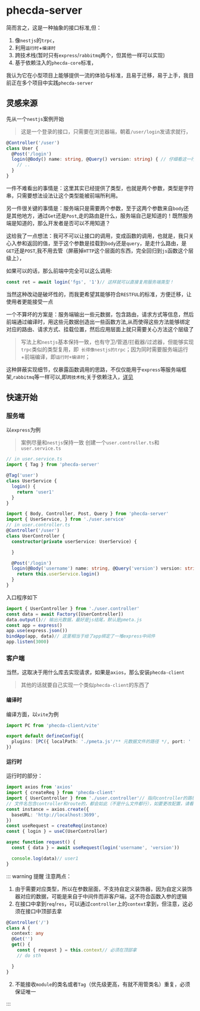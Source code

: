 # phecda-server
简而言之，这是一种抽象的接口标准,但：
1. 像`nestjs`的`trpc`，
2. 利用`运行时`+`编译时`
3. 跨技术栈(暂时只有`express`/`rabbitmq`两个，但其他一样可以实现)
4. 基于依赖注入的`phecda-core`标准，

我认为它在小型项目上能够提供一流的体验与标准，且易于迁移，易于上手，我目前正在多个项目中实践`phecda-server`

## 灵感来源
先从一个`nestjs`案例开始
> 这是一个登录的接口，只需要在浏览器端，朝着`/user/login`发请求就行，

```ts
@Controller('/user')
class User {
  @Post('/login')
  login(@Body() name: string, @Query() version: string) { // 仔细看这一行！
    // ..
  }
}
```
一件不难看出的事情是：这里其实已经提供了类型，也就是两个参数，类型是字符串，只需要想法设法让这个类型能被前端所利用。

另一件很关键的事情是：服务端只是需要两个参数，至于这两个参数来自`body`还是其他地方，通过`Get`还是`Post`,走的路由是什么，服务端自己是知道的！既然服务端是知道的，那么开发者是否可以不用知道？

这给我了一点想法：我可不可以让接口的调用，变成函数的调用，也就是，我只关心入参和返回的值，至于这个参数是挂载到`body`还是`query`，是走什么路由，是`GET`还是`POST`,我不用去管（屏蔽掉`HTTP`这个层面的东西，完全回归到`js`函数这个层级上），

如果可以的话，那么前端中完全可以这么调用:

```ts
const ret = await login('fgs', '1')// 这样就可以直接复用服务端类型！
```
当然这种改动是破坏性的，而我更希望其能够符合`RESTFUL`的标准，方便迁移，让使用者更能接受一点

一个不算坏的方案是：服务端输出一些元数据，包含路由，请求方式等信息，然后前端通过编译时，用这些元数据创造出一些函数方法,从而使得这些方法能够绑定对应的路由、请求方式、挂载位置，然后应用层面上就只需要关心方法这个层级了

> 写法上和`nestjs`基本保持一致，也有守卫/管道/拦截器/过滤器，但能够实现`trpc`类似的类型复用，即` 长得像nestjs的trpc`；因为同时需要服务端运行+前端编译，即`运行时+编译时`；

这种屏蔽实现细节，仅暴露函数调用的思路，不仅仅能用于`express`等服务端框架,`rabbitmq`等一样可以,即`跨技术栈`;关于依赖注入，[详见](./nestjs.md)


## 快速开始

### 服务端
以`express`为例
> 案例尽量和`nestjs`保持一致
创建一个`user.controller.ts`和`user.service.ts`

```ts
// in user.service.ts
import { Tag } from 'phecda-server'

@Tag('user')
class UserService {
  login() {
    return 'user1'
  }
}
```
```ts
import { Body, Controller, Post, Query } from 'phecda-server'
import { UserService, } from './user.service'
// in user.controller.ts
@Controller('/user')
class UserController {
  constructor(private userService: UserService) {

  }

  @Post('/login')
  login(@Body('username') name: string, @Query('version') version: string) { // 即`/login?version=xx` 请求体为{username:'xx'}
    return this.userService.login()
  }
}
```
入口程序如下
```ts
import { UserController } from './user.controller'
const data = await Factory([UserController])
data.output()// 输出元数据，最好是js结尾，默认是pmeta.js
const app = express()
app.use(express.json())
bindApp(app, data)// 这里相当于给了app绑定了一堆express中间件
app.listen(3000)
```

### 客户端
当然，这取决于用什么库去实现请求，如果是`axios`，那么安装`phecda-client`
> 其他的话就要自己实现一个类似`phecda-client`的东西了
#### 编译时
编译方面，以`vite`为例
```ts
import PC from 'phecda-client/vite'

export default defineConfig({
  plugins: [PC({ localPath: './pmeta.js'/** 元数据文件的路径 */, port: ' http://localhost:3699/', })],
})
```

#### 运行时
运行时的部分：
```ts
import axios from 'axios'
import { createReq } from 'phecda-client'
import { UserController } from './user.controller'// 指向controller的路径！这里只是用它的类型，不是真的引入了Controller，
// 文件名包含controller和route的，都会如此（不是什么文件都行），如要更改配置，请看插件的配置项
const instance = axios.create({
  baseURL: 'http://localhost:3699',
})
const useRequest = createReq(instance)
const { login } = useC(UserController)

async function request() {
  const { data } = await useRequest(login('username', 'version'))

  console.log(data)// user1
}
```
::: warning 提醒
注意两点：
1. 由于需要对应类型，所以在参数层面，不支持自定义装饰器，因为自定义装饰器对应的数据，可能是来自于中间件而非客户端，这不符合函数入参的逻辑
2. 在接口中拿到`req`/`res`，可以通过`controller`上的`context`拿到，但注意，这必须在接口中顶部去拿
```ts
@Controller('/')
class A {
  context: any
  @Get('')
  get() {
    const { request } = this.context// 必须在顶部拿
    // do sth

  }
}
```
2. 不能接收`module`的类名或者`Tag`（优先级更高，有就不用管类名）重复，必须保证唯一

:::
